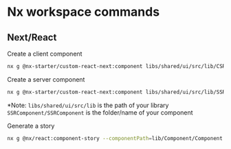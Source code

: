 # Nx workspace commands

## Next/React

Create a client component

```bash
nx g @nx-starter/custom-react-next:component libs/shared/ui/src/lib/CSRComponent/CSRComponent
```

Create a server component

```bash
nx g @nx-starter/custom-react-next:component libs/shared/ui/src/lib/SSRComponent/SSRComponent --client=false
```

*Note:
`libs/shared/ui/src/lib` is the path of your library
`SSRComponent/SSRComponent` is the folder/name of your component

Generate a story

```bash
nx g @nx/react:component-story --componentPath=lib/Component/Component.tsx --project=shared-ui
```
